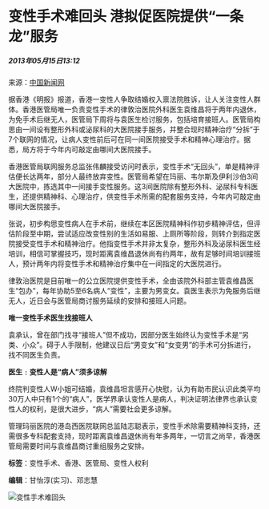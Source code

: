 # 变性手术难回头 港拟促医院提供“一条龙”服务

##### 2013年05月15日13:12    
来源：[中国新闻网](http://www.chinanews.com/)

据香港《明报》报道，香港一变性人争取结婚权入禀法院胜诉，让人关注变性人群体。香港医管局唯一负责变性手术的律敦治医院外科医生袁维昌将于两年内退休，为免手术后继无人，医管局下周将与袁医生检讨服务，包括培育接班人。医管局构思由一间设有整形外科或泌尿科的大医院接手服务，并整合现时精神治疗“分拆”于7个联网的情况，让病人变性前后可在同一间医院接受手术和精神心理治疗。据悉，局方将于今年内可敲定由哪间大医院接手。

香港医管局联网服务总监张伟麟接受访问时表示，变性手术“无回头”，单是精神评估便长达两年，部分人最终放弃变性。医管局希望在玛丽、韦尔斯及伊利沙伯3间大医院中，拣选其中一间接手变性服务。这3间医院除有整形外科、泌尿科专科医生，还提供精神科、心理治疗，供变性手术所需的配套服务支持，今年内可敲定由哪间大医院接手。

张说，初步构思变性病人在手术前，继续在本区医院精神科作初步精神评估，但评估阶段至中期，尝试适应改变性别的生活如易服、上厕所等阶段，则转介到指定医院接受变性手术和精神治疗。他指变性手术并非太复杂，整形外科及泌尿科医生经培训，相信可掌握技巧，现时距离袁维昌退休尚有约两年，故有足够时间培训接班人，预计两年内将变性手术和精神治疗集中在一间指定的大医院进行。

律敦治医院是目前唯一的公立医院提供变性手术，全由该院外科部主管袁维昌医生“包办”，每年协助5至6名病人“变性”，主要为男变女。袁医生表示为免服务后继无人，近日会与医管局商讨服务延续的安排和接班人问题。

**唯一变性手术医生找接班人**

袁承认，曾在部门找寻“接班人”但不成功，因部分医生始终认为变性手术是“另类、小众”。碍于人手限制，他建议日后“男变女”和“女变男”的手术可分拆进行，找不同医生负责。

**医生﹕变性人是“病人”须多谅解**

终院判变性人W小姐可结婚，袁维昌坦言感开心快慰，认为有助市民认识此类平均30万人中只有1个的“病人”，医学界承认变性人是病人，判决证明法律界也承认变性人的权利，是很大进步，“病人”需要社会更多谅解。

管理玛丽医院的港岛西医院联网总监陆志聪表示，变性手术除需要精神科支持，还需很多专科配套支持，现时距离袁维昌退休尚有年多两年，一切言之尚早，香港医管局需要时间与袁维昌商讨重组服务之安排。

**标签**：变性手术、香港、医管局、变性人权利

**编辑**：甘怡淳(实习)、邓志慧

![变性手术难回头](http://58.68.146.78/index/?cid=&catalogs=42272&keyword=&refer=)
